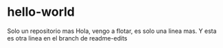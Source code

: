 # hello-world
Solo un repositorio mas
Hola, vengo a flotar, es solo una linea mas.
Y esta es otra linea en el branch de readme-edits